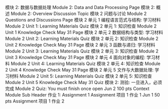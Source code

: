 模块 2: 数据与数据处理 Module 2: Data and Data Processing
Page
模块 2: 概述 Module 2: Overview
Discussion Topic
模块 2 问题与讨论 Module 2 Questions and Discussions
Page
模块 2 单元 1 编程语言范式与结构: 学习材料 Module 2 Unit 1: Learning Materials
Quiz
模块 2 单元 1: 知识检查 Module 2 Unit 1 Knowledge Check
May 31
Page
模块 2 单元 2 数据结构与类型: 学习材料 Module 2 Unit 2: Learning Materials
Quiz
模块 2 单元 2: 知识检查 Module 2 Unit 2 Knowledge Check
May 31
Page
模块 2 单元 3 函数与递归: 学习材料 Module 2 Unit 3: Learning Materials
Quiz
模块 2 单元 3: 知识检查 Module 2 Unit 3 Knowledge Check
May 31
Page
模块 2 单元 4 面向对象的编程: 学习材料 Module 2 Unit 4: Learning Materials
Quiz
模块 2 单元 4: 知识检查 Module 2 Unit 4 Knowledge Check
May 31
Page
模块 2 单元 5 文作与大数据处理: 学习材料 Module 2 Unit 5: Learning Materials
Quiz
模块 2 单元 5: 知识检查 Module 2 Unit 5 Knowledge Check
May 31
Quiz
模块 2: 测验: 一旦进入，必须完成 Module 2 Quiz: You must finish once open
Jun 2
100 pts
Context Module Sub Header
作业 1: Assignment 1
Assignment
项目 1 作业 1
Jun 1
50 pts
Assignment
项目 1 作业 2
